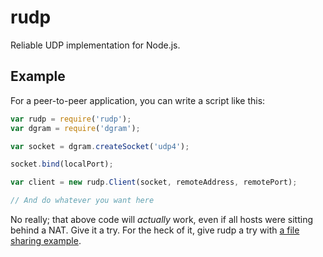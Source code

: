 # rudp

Reliable UDP implementation for Node.js.

## Example

For a peer-to-peer application, you can write a script like this:

```javascript
var rudp = require('rudp');
var dgram = require('dgram');

var socket = dgram.createSocket('udp4');

socket.bind(localPort);

var client = new rudp.Client(socket, remoteAddress, remotePort);

// And do whatever you want here
```

No really; that above code will *actually* work, even if all hosts were sitting behind a NAT. Give it a try. For the heck of it, give rudp a try with [a file sharing example](https://bitbucket.org/shovonr/rudp-example).
